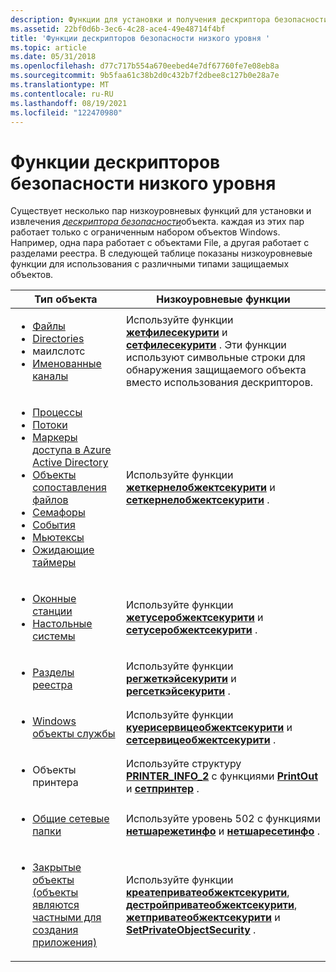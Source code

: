 ```yaml
---
description: Функции для установки и получения дескриптора безопасности объектов.
ms.assetid: 22bf0d6b-3ec6-4c28-ace4-49e48714f4bf
title: 'Функции дескрипторов безопасности низкого уровня '
ms.topic: article
ms.date: 05/31/2018
ms.openlocfilehash: d77c717b554a670eebed4e7df67760fe7e08eb8a
ms.sourcegitcommit: 9b5faa61c38b2d0c432b7f2dbee8c127b0e28a7e
ms.translationtype: MT
ms.contentlocale: ru-RU
ms.lasthandoff: 08/19/2021
ms.locfileid: "122470980"
---
```

# <a name="low-level-security-descriptor-functions"></a>Функции дескрипторов безопасности низкого уровня 

Существует несколько пар низкоуровневых функций для установки и извлечения [*дескриптора безопасности*](/windows/desktop/SecGloss/s-gly)объекта. каждая из этих пар работает только с ограниченным набором объектов Windows. Например, одна пара работает с объектами File, а другая работает с разделами реестра. В следующей таблице показаны низкоуровневые функции для использования с различными типами защищаемых объектов.




| Тип объекта | Низкоуровневые функции | 
|-------------|---------------------|
| <ul><li><a href="/windows/desktop/FileIO/file-security-and-access-rights">Файлы</a></li><li><a href="/windows/desktop/FileIO/file-security-and-access-rights">Directories</a></li><li>маилслотс</li><li><a href="/windows/desktop/ipc/named-pipe-security-and-access-rights">Именованные каналы</a></li></ul> | Используйте функции <a href="/windows/desktop/api/Winbase/nf-winbase-getfilesecuritya"><strong>жетфилесекурити</strong></a> и <a href="/windows/desktop/api/Winbase/nf-winbase-setfilesecuritya"><strong>сетфилесекурити</strong></a> . Эти функции используют символьные строки для обнаружения защищаемого объекта вместо использования дескрипторов. | 
| <ul><li><a href="/windows/desktop/ProcThread/process-security-and-access-rights">Процессы</a></li><li><a href="/windows/desktop/ProcThread/thread-security-and-access-rights">Потоки</a></li><li><a href="access-rights-for-access-token-objects.md">Маркеры доступа в Azure Active Directory</a></li><li><a href="/windows/desktop/Memory/file-mapping-security-and-access-rights">Объекты сопоставления файлов</a></li><li><a href="/windows/desktop/Sync/synchronization-object-security-and-access-rights">Семафоры</a></li><li><a href="/windows/desktop/Sync/synchronization-object-security-and-access-rights">События</a></li><li><a href="/windows/desktop/Sync/synchronization-object-security-and-access-rights">Мьютексы</a></li><li><a href="/windows/desktop/Sync/synchronization-object-security-and-access-rights">Ожидающие таймеры</a></li></ul> | Используйте функции <a href="/windows/desktop/api/securitybaseapi/nf-securitybaseapi-getkernelobjectsecurity"><strong>жеткернелобжектсекурити</strong></a> и <a href="/windows/desktop/api/securitybaseapi/nf-securitybaseapi-setkernelobjectsecurity"><strong>сеткернелобжектсекурити</strong></a> . | 
| <ul><li><a href="/windows/desktop/winstation/window-station-security-and-access-rights">Оконные станции</a></li><li><a href="/windows/desktop/winstation/desktop-security-and-access-rights">Настольные системы</a></li></ul> | Используйте функции <a href="/windows/desktop/api/Winuser/nf-winuser-getuserobjectsecurity"><strong>жетусеробжектсекурити</strong></a> и <a href="/windows/desktop/api/Winuser/nf-winuser-setuserobjectsecurity"><strong>сетусеробжектсекурити</strong></a> . | 
| <ul><li><a href="/windows/desktop/SysInfo/registry-key-security-and-access-rights">Разделы реестра</a></li></ul> | Используйте функции <a href="/windows/desktop/api/Winreg/nf-winreg-reggetkeysecurity"><strong>регжеткэйсекурити</strong></a> и <a href="/windows/desktop/api/Winreg/nf-winreg-regsetkeysecurity"><strong>регсеткэйсекурити</strong></a> . | 
| <ul><li><a href="/windows/desktop/Services/service-security-and-access-rights">Windows объекты службы</a></li></ul> | Используйте функции <a href="/windows/desktop/api/Winsvc/nf-winsvc-queryserviceobjectsecurity"><strong>куерисервицеобжектсекурити</strong></a> и <a href="/windows/desktop/api/Winsvc/nf-winsvc-setserviceobjectsecurity"><strong>сетсервицеобжектсекурити</strong></a> . | 
| <ul><li>Объекты принтера</li></ul> | Используйте структуру <a href="/windows/desktop/printdocs/printer-info-2"><strong>PRINTER_INFO_2</strong></a> с функциями <a href="/windows/desktop/printdocs/getprinter"><strong>PrintOut</strong></a> и <a href="/windows/desktop/printdocs/setprinter"><strong>сетпринтер</strong></a> . | 
| <ul><li><a href="/windows/desktop/NetMgmt/security-requirements-for-the-network-management-functions">Общие сетевые папки</a></li></ul> | Используйте уровень 502 с функциями <a href="/windows/desktop/api/lmshare/nf-lmshare-netsharegetinfo"><strong>нетшарежетинфо</strong></a> и <a href="/windows/desktop/api/lmshare/nf-lmshare-netsharesetinfo"><strong>нетшаресетинфо</strong></a> . | 
| <ul><li><a href="acl-based-access-control.md">Закрытые объекты (объекты являются частными для создания приложения)</a></li></ul> | Используйте функции <a href="/windows/desktop/api/securitybaseapi/nf-securitybaseapi-createprivateobjectsecurity"><strong>креатеприватеобжектсекурити</strong></a>, <a href="/windows/desktop/api/securitybaseapi/nf-securitybaseapi-destroyprivateobjectsecurity"><strong>дестройприватеобжектсекурити</strong></a>, <a href="/windows/desktop/api/securitybaseapi/nf-securitybaseapi-getprivateobjectsecurity"><strong>жетприватеобжектсекурити</strong></a> и <a href="/windows/desktop/api/securitybaseapi/nf-securitybaseapi-setprivateobjectsecurity"><strong>SetPrivateObjectSecurity</strong></a> . | 




 

 

 
